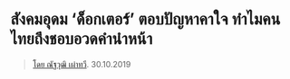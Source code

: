 สังคมอุดม ‘ด็อกเตอร์’ ตอบปัญหาคาใจ ทำไมคนไทยถึงชอบอวดคำนำหน้า
===


>[โดย ณัฐวุฒิ เผ่าทวี](https://stackedit.io/).
30.10.2019 
<!--stackedit_data:
eyJoaXN0b3J5IjpbMTkyODQwNDAyNl19
-->